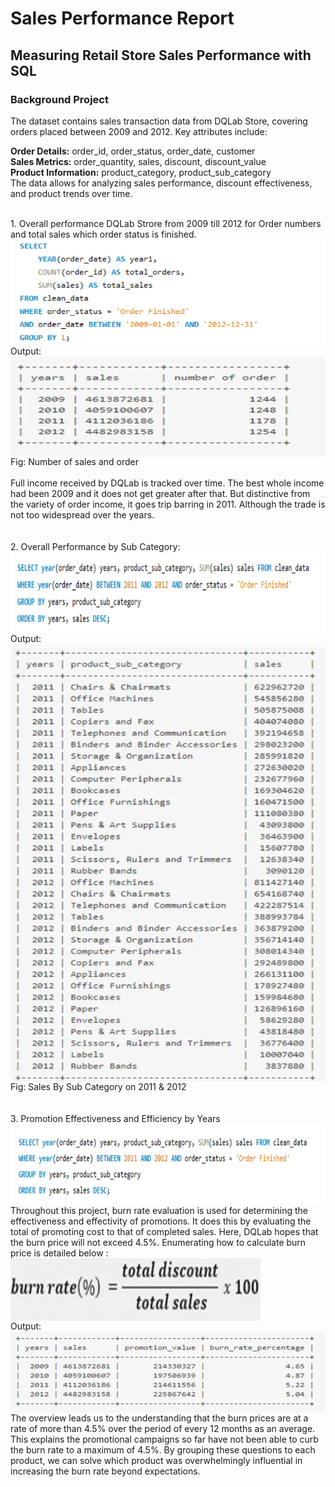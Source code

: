 # Sales Performance Report
## Measuring Retail Store Sales Performance with SQL
### Background Project
<p>
The dataset contains sales transaction data from DQLab Store, covering orders placed between 2009 and 2012. Key attributes include:

**Order Details:** order_id, order_status, order_date, customer <br/>
**Sales Metrics:** order_quantity, sales, discount, discount_value <br/>
**Product Information:** product_category, product_sub_category <br/>
The data allows for analyzing sales performance, discount effectiveness, and product trends over time.
</p>
</br>
1. Overall performance DQLab Strore from 2009 till 2012 for Order numbers and total sales which order status is finished.</br>
<img align="center" width="600" height="170" src="https://github.com/Shihab27/DQLAB_Sales_Performance_Analysis/blob/main/Code%201.png">
</br>
Output:
<img align="center" width="600" height="160" src="https://github.com/Shihab27/DQLAB_Sales_Performance_Analysis/blob/main/output1.png">
Fig: Number of sales and order
</br>
</br>Full income received by DQLab is tracked over time. The best whole income had been 2009 and it does not get greater after that. But distinctive from the variety of order income, it goes trip barring in 2011. Although the trade is not too widespread over the years.
</br>
</br>
</br>
2. Overall Performance by Sub Category:</br>
<img align="center" width="600" height="130" src="https://github.com/Shihab27/DQLAB_Sales_Performance_Analysis/blob/main/Code%202.png">
Output:
<img align="center" width="600" height="700" src="https://github.com/Shihab27/DQLAB_Sales_Performance_Analysis/blob/main/output2.png">
Fig: Sales By Sub Category on 2011 & 2012
</br>
</br>
</br>
3. Promotion Effectiveness and Efficiency by Years
</br>
<img align="center" width="600" height="130" src="https://github.com/Shihab27/DQLAB_Sales_Performance_Analysis/blob/main/Code%203.png">
</br>
Throughout this project, burn rate evaluation is used for determining the effectiveness and effectivity of promotions. It does this by evaluating the total of promoting cost to that of completed sales. Here, DQLab hopes that the burn price will not exceed 4.5%. Enumerating how to calculate burn price is detailed below : </br>
<img align="center" width="400" height="100" src="https://github.com/Shihab27/DQLAB_Sales_Performance_Analysis/blob/main/formula1.png">
</br>
Output:
<img align="center" width="600" height="130" src="https://github.com/Shihab27/DQLAB_Sales_Performance_Analysis/blob/main/output3.png">
</br>The overview leads us to the understanding that the burn prices are at a rate of more than 4.5% over the period of every 12 months as an average. This explains the promotional campaigns so far have not been able to curb the burn rate to a maximum of 4.5%. By grouping these questions to each product, we can solve which product was overwhelmingly influential in increasing the burn rate beyond expectations.
